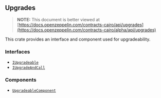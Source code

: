 ## Upgrades

> **NOTE:** This document is better viewed at [https://docs.openzeppelin.com/contracts-cairo/api/upgrades](https://docs.openzeppelin.com/contracts-cairo/alpha/api/upgrades)

This crate provides an interface and component used for upgradeability.

### Interfaces

- [`IUpgradeable`](https://docs.openzeppelin.com/contracts-cairo/alpha/api/upgrades#IUpgradeable)
- [`IUpgradeAndCall`](https://docs.openzeppelin.com/contracts-cairo/alpha/api/upgrades#IUpgradeAndCall)

### Components

- [`UpgradeableComponent`](https://docs.openzeppelin.com/contracts-cairo/alpha/api/upgrades#UpgradeableComponent)
